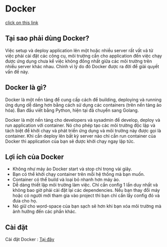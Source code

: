 # Docker

[click on this link](#my-multi-word-header)

## Tại sao phải dùng Docker?

Việc setup và deploy application lên một hoặc nhiều server rất vất vả từ việc phải cài đặt các công cụ, môi trường cần cho application đến việc chạy được ứng dụng chưa kể việc không đồng nhất giữa các môi trường trên nhiều server khác nhau. Chính vì lý do đó Docker được ra đời để giải quyết vấn đề này.

## Docker là gì?
Docker là một nền tảng để cung cấp cách để building, deploying và running ứng dụng dễ dàng hơn bằng cách sử dụng các containers (trên nền tảng ảo hóa). Ban đầu viết bằng Python, hiện tại đã chuyển sang Golang.

Docker là một nền tảng cho developers và sysadmin để develop, deploy và run application với container. Nó cho phép tạo các môi trường độc lập và tách biệt để khởi chạy và phát triển ứng dụng và môi trường này được gọi là container. Khi cần deploy lên bất kỳ server nào chỉ cần run container của Docker thì application của bạn sẽ được khởi chạy ngay lập tức.

## Lợi ích của Docker
* Không như máy ảo Docker start và stop chỉ trong vài giây.
* Bạn có thể khởi chạy container trên mỗi hệ thống mà bạn muốn.
* Container có thể build và loại bỏ nhanh hơn máy ảo.
* Dễ dàng thiết lập môi trường làm việc. Chỉ cần config 1 lần duy nhất và không bao giờ phải cài đặt lại các dependencies. Nếu bạn thay đổi máy hoặc có người mới tham gia vào project thì bạn chỉ cần lấy config đó và đưa cho họ.
* Nó giữ cho word-space của bạn sạch sẽ hơn khi bạn xóa môi trường mà ảnh hưởng đến các phần khác.

## Cài đặt
Cài đặt Docker : [Tại đây](https://www.docker.com/get-started)